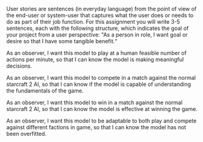 User stories are sentences (in everyday language) from the point of view of the end-user or system-user that captures what the 
user does or needs to do as part of their job function. For this assignment you will write 3-5 sentences, each with the 
following structure, which indicates the goal of your project from a user perspective: "As a person in role, I want goal or 
desire so that I have some tangible benefit.“


As an observer, I want this model to play at a human feasible number of actions per minute, so that I can know the model is 
making meaningful decisions.

As an observer, I want this model to compete in a match against the normal starcraft 2 AI, so that I can know if the model is 
capable of understanding the fundamentals of the game.

As an observer, I want this model to win in a match against the normal starcraft 2 AI, so that I can know the model is 
effective at winning the game.

As an observer, I want this model to be adaptable to both play and compete against different factions in game, so that I can 
know the model has not been overfitted.
